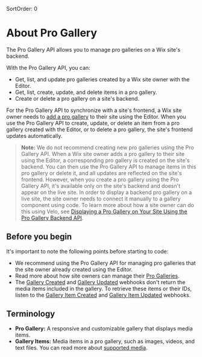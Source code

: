 SortOrder: 0
# About Pro Gallery

The Pro Gallery API allows you to manage pro galleries on a Wix site's backend.

With the Pro Gallery API, you can:

+ Get, list, and update pro galleries created by a Wix site owner with the Editor.
+ Get, list, create, update, and delete items in a pro gallery.
+ Create or delete a pro gallery on a site's backend.

For the Pro Gallery API to synchronize with a site's frontend, a Wix site owner needs to [add a pro gallery](https://support.wix.com/en/article/wix-pro-gallery-adding-and-setting-up-your-gallery) to their site using the Editor. When you use the Pro Gallery API to create, update, or delete an item from a pro gallery created with the Editor, or to delete a pro gallery, the site's frontend updates automatically.

> **Note:** We do not recommend creating new pro galleries using the Pro Gallery API.
> When a Wix site owner adds a pro gallery to their site using the Editor, a corresponding pro gallery is created on the site's backend.
> You can then use the Pro Gallery API to manage items in this pro gallery or delete it, and all updates are reflected on the site's frontend.
> However, when you create a pro gallery using the Pro Gallery API, it's available only on the site's backend and doesn't appear on the live site.
> In order to display a backend pro gallery on a live site, the site owner needs to connect it manually to a gallery component using code.
> To learn more about how a site owner can do this using Velo, see [Displaying a Pro Gallery on Your Site Using the Pro Gallery Backend API](https://support.wix.com/en/article/velo-tutorial-displaying-a-pro-gallery-on-your-site-using-the-pro-gallery-backend-api).

## Before you begin

It's important to note the following points before starting to code:

+ We recommend using the Pro Gallery API for managing pro galleries that the site owner already created using the Editor.
+ Read more about how site owners can manage their [Pro Galleries](https://support.wix.com/en/article/wix-pro-gallery-about-the-wix-pro-gallery).
+ The [Gallery Created](https://dev.wix.com/api/rest/site-content/pro-gallery/gallery-created-webhook) and [Gallery Updated](https://dev.wix.com/api/rest/site-content/pro-gallery/gallery-updated-webhook) webhooks don't return the media items included in the gallery. To retrieve these items or their IDs, listen to the [Gallery Item Created](https://dev.wix.com/api/rest/site-content/pro-gallery/gallery-item-created-webhook) and [Gallery Item Updated](https://dev.wix.com/api/rest/site-content/pro-gallery/gallery-item-updated-webhook) webhooks.

## Terminology

+ **Pro Gallery:** A responsive and customizable gallery that displays media items.
+ **Gallery Items:** Media items in a pro gallery, such as images, videos, and text files. You can read more about [supported media](https://support.wix.com/en/article/wix-pro-gallery-adding-media-to-the-gallery). 
